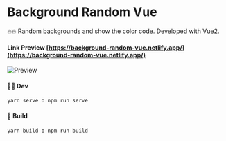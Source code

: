 # Background Random Vue

🔥🔥 Random backgrounds and show the color code. Developed with Vue2.

#### Link Preview [https://background-random-vue.netlify.app/](https://background-random-vue.netlify.app/)

![Preview](https://repository-images.githubusercontent.com/322917849/29e3d980-4205-11eb-9ad1-e557278d7678)


#### 👨‍💻 Dev
```
yarn serve o npm run serve
```

#### 🧱 Build
```
yarn build o npm run build
```
